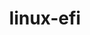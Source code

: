 ---
parent_project: linux
permalink: /engineering/projects/linux/linux-efi/
project_link_name: linux-efi
project_stats: 'true'
project_url: http://git.kernel.org/?p=linux/kernel/git/torvalds/linux.git;a=commit;h=
title: linux-efi
---